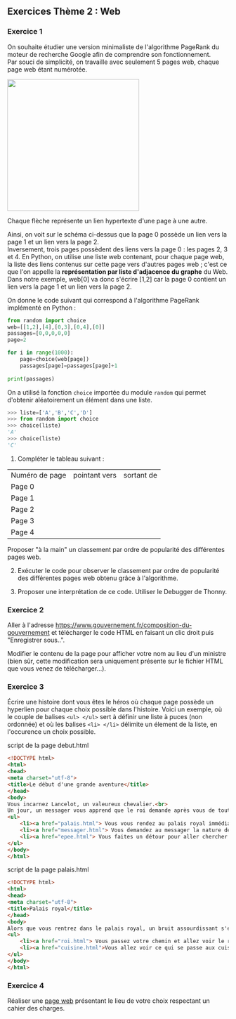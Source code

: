 ## Exercices Thème 2 : Web

### Exercice 1

On souhaite étudier une version minimaliste de l'algorithme PageRank du moteur de recherche Google afin de comprendre son fonctionnement.  
Par souci de simplicité, on travaille avec seulement 5 pages web, chaque page web étant numérotée.

<img src="Assets/PageRank.png" width="300" height="300">

Chaque flèche représente un lien hypertexte d'une page à une autre. 

Ainsi, on voit sur le schéma ci-dessus que la page 0 possède un lien vers la page 1 et un lien vers la page 2.   
Inversement, trois pages possèdent des liens vers la page 0 : les pages 2, 3 et 4.
En Python, on utilise une liste web contenant, pour chaque page web, la liste des liens contenus sur cette page vers d'autres pages web ; c'est ce que l'on appelle la <b>représentation par liste d'adjacence du graphe</b> du Web.  
Dans notre exemple, web[0] va donc s'écrire [1,2] car la page 0 contient un lien vers la page 1 et un lien vers la page 2.

On donne le code suivant qui correspond à l'algorithme PageRank implémenté en Python :

```Python
from random import choice
web=[[1,2],[4],[0,3],[0,4],[0]]
passages=[0,0,0,0,0]
page=2

for i in range(1000):
    page=choice(web[page])
    passages[page]=passages[page]+1
    
print(passages)
```

On a utilisé la fonction `choice` importée du module `random` qui permet d'obtenir aléatoirement un élément dans une liste.

```Python
>>> liste=['A','B','C','D']
>>> from random import choice
>>> choice(liste)
'A'
>>> choice(liste)
'C'
```
1. Compléter le tableau suivant :

<table>
<tr>
<td>Numéro de page
</td>
<td>pointant vers
</td>
<td>sortant de
</td>
</tr>
<tr>
<td>Page 0
</td>
<td>
</td>
<td>
</td>
</tr>
<tr>
<td>Page 1
</td>
<td>
</td>
<td>
</td>
</tr>
<tr>
<td>Page 2
</td>
<td>
</td>
<td>
</td>
</tr>
<tr>
<td>Page 3
</td>
<td>
</td>
<td>
</td>
</tr>
<tr>
<td>Page 4
</td>
<td>
</td>
<td>
</td>
</tr>
</table>

Proposer "à la main" un classement par ordre de popularité des différentes pages web. 


2. Exécuter le code pour observer le classement par ordre de popularité des différentes pages web obtenu grâce à l'algorithme. 


3. Proposer une interprétation de ce code. Utiliser le Debugger de Thonny.

### Exercice 2

Aller à l'adresse https://www.gouvernement.fr/composition-du-gouvernement et télécharger le code HTML en faisant un clic droit puis "Enregistrer sous..". 

Modifier le contenu de la page pour afficher votre nom au lieu d'un ministre (bien sûr, cette modification sera uniquement présente sur le fichier HTML que vous venez de télécharger...).

### Exercice 3

Écrire une histoire dont vous êtes le héros où chaque page possède un hyperlien pour chaque choix possible dans l'histoire.
Voici un exemple, où le couple de balises `<ul> </ul>` sert à définir une liste à puces (non ordonnée) et où les balises `<li> </li>` délimite un élement de la liste, en l'occurence un choix possible.

script de la page debut.html

```html
<!DOCTYPE html>
<html>
<head>
<meta charset="utf-8">
<title>Le début d'une grande aventure</title>
</head>
<body>
Vous incarnez Lancelot, un valeureux chevalier.<br>
Un jour, un messager vous apprend que le roi demande après vous de toute urgence.<br>
<ul>
	<li><a href="palais.html"> Vous vous rendez au palais royal immédiatement.</a></li>
	<li><a href="messager.html"> Vous demandez au messager la nature de sa demande.</a></li>
	<li><a href="epee.html"> Vous faites un détour pour aller chercher votre épée.</a></li>
</ul>
</body>
</html>
```

script de la page palais.html

```html
<!DOCTYPE html>
<html>
<head>
<meta charset="utf-8">
<title>Palais royal</title>
</head>
<body>
Alors que vous rentrez dans le palais royal, un bruit assourdissant s'échappe des cuisines.
<ul>
	<li><a href="roi.html"> Vous passez votre chemin et allez voir le roi.</a></li>
	<li><a href="cuisine.html">Vous allez voir ce qui se passe aux cuisines.</a></li>
</ul>
</body>
</html>
```


### Exercice 4

Réaliser une [page web](http://vfsilesieux.free.fr/page_web.html) présentant le lieu de votre choix respectant un cahier des charges.
 
